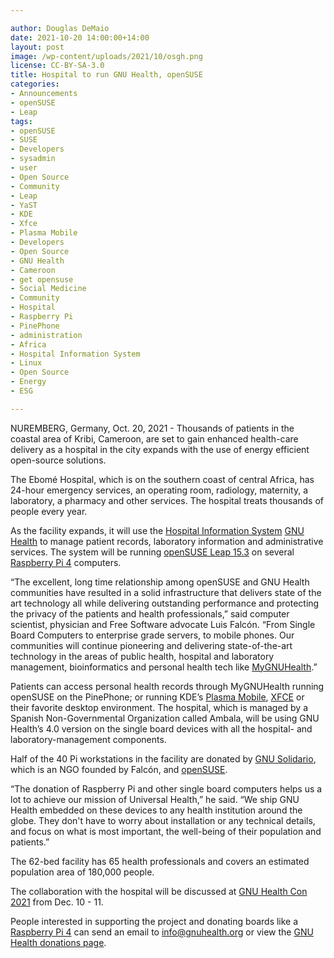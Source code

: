 ```yaml
---

author: Douglas DeMaio
date: 2021-10-20 14:00:00+14:00
layout: post
image: /wp-content/uploads/2021/10/osgh.png 
license: CC-BY-SA-3.0
title: Hospital to run GNU Health, openSUSE
categories:
- Announcements
- openSUSE
- Leap
tags:
- openSUSE
- SUSE
- Developers
- sysadmin
- user
- Open Source
- Community
- Leap
- YaST
- KDE
- Xfce
- Plasma Mobile
- Developers
- Open Source
- GNU Health
- Cameroon
- get opensuse
- Social Medicine
- Community
- Hospital
- Raspberry Pi
- PinePhone
- administration
- Africa
- Hospital Information System
- Linux
- Open Source
- Energy
- ESG

---
```


NUREMBERG, Germany, Oct. 20, 2021 - Thousands of patients in the coastal area of Kribi, Cameroon, are set to gain enhanced health-care delivery as a hospital in the city expands with the use of energy efficient open-source solutions.

The Ebomé Hospital, which is on the southern coast of central Africa, has 24-hour emergency services, an operating room, radiology, maternity, a laboratory, a pharmacy and other services. The hospital treats thousands of people every year.

As the facility expands, it will use the [Hospital Information System](https://en.wikipedia.org/wiki/Hospital_information_system) [GNU Health](https://www.gnuhealth.org/) to manage patient records, laboratory information and administrative services. The system will be running [openSUSE Leap 15.3](https://get.opensuse.org/leap/) on several [Raspberry Pi 4](https://www.raspberrypi.com/products/raspberry-pi-4-model-b/) computers.

“The excellent, long time relationship among openSUSE and GNU Health communities have resulted in a solid infrastructure that delivers state of the art technology all while delivering outstanding performance and protecting the privacy of the patients and health professionals,” said computer scientist, physician and Free Software advocate Luis Falcón. “From Single Board Computers to enterprise grade servers, to mobile phones. Our communities will continue pioneering and delivering state-of-the-art technology in the areas of public health, hospital and laboratory management, bioinformatics and personal health tech like [MyGNUHealth](https://www.gnuhealth.org/docs/mygnuhealth/).”

Patients can access personal health records through MyGNUHealth running openSUSE on the PinePhone; or running KDE’s [Plasma Mobile](https://www.plasma-mobile.org/), [XFCE](https://www.xfce.org/) or their favorite desktop environment. The hospital,  which is managed by a Spanish Non-Governmental Organization called Ambala, will be using GNU Health’s 4.0 version on the single board devices with all the hospital- and laboratory-management components.

Half of the 40 Pi workstations in the facility are donated by [GNU Solidario](https://www.gnusolidario.org/), which is an NGO founded by Falcón, and [openSUSE](https://www.opensuse.org/).

“The donation of Raspberry Pi and other single board computers helps us a lot to achieve our mission of Universal Health,” he said. “We ship GNU Health embedded on these devices to any health institution around the globe. They don't have to worry about installation or any technical details, and focus on what is most important, the well-being of their population and patients.”

The 62-bed facility has 65 health professionals and covers an estimated population area of 180,000 people.

The collaboration with the hospital will be discussed at [GNU Health Con 2021](https://www.gnuhealthcon.org/2021/) from Dec. 10 - 11.

People interested in supporting the project and donating boards like a [Raspberry Pi 4](https://www.raspberrypi.com/products/raspberry-pi-4-model-b/) can send an email to <info@gnuhealth.org> or view the [GNU Health donations page](https://www.gnusolidario.org/donate.html).
